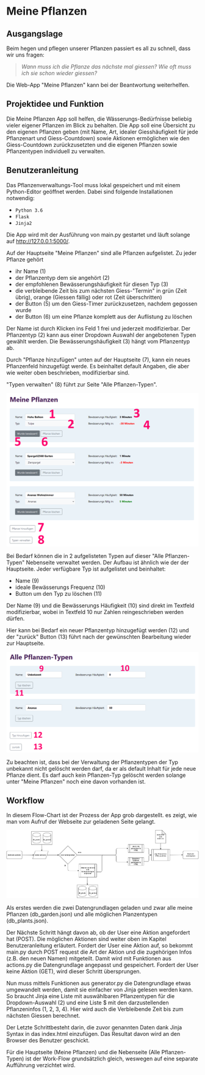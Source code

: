 # Meine Pflanzen

## Ausgangslage
Beim hegen und pflegen unserer Pflanzen passiert es all zu schnell, dass wir uns fragen:
> *Wann muss ich die Pflanze das nächste mal giessen?*
> *Wie oft muss ich sie schon wieder giessen?* 

Die Web-App "Meine Pflanzen" kann bei der Beantwortung weiterhelfen.

## Projektidee und Funktion
Die Meine Pflanzen App soll helfen, die Wässerungs-Bedürfnisse beliebig vieler eigener Pflanzen im Blick 
zu behalten. Die App soll eine Übersicht zu den eigenen Pflanzen geben (mit Name, Art, idealer Giesshäufigkeit 
für jede Pflanzenart und Giess-Countdown) sowie Aktionen ermöglichen wie den Giess-Countdown zurückzusetzten 
und die eigenen Pflanzen sowie Pflanzentypen individuell zu verwalten.

## Benutzeranleitung
Das Pflanzenverwaltungs-Tool muss lokal gespeichert und mit einem Python-Editor geöffnet werden. Dabei 
sind folgende Installationen notwendig:
- `Python 3.6`
- `Flask`
- `Jinja2`

Die App wird mit der Ausführung von main.py gestartet und läuft solange auf http://127.0.0.1:5000/. 

Auf der Hauptseite "Meine Pflanzen" sind alle Pflanzen aufgelistet. Zu jeder Pflanze gehört 
- ihr Name (1)
- der Pflanzentyp dem sie angehört (2)
- der empfohlenen Bewässerungshäufigkeit für diesen Typ (3)
- die verbleibende Zeit bis zum nächsten Giess-"Termin" in grün (Zeit übrig), orange (Giessen fällig) 
  oder rot (Zeit überschritten)
- der Button (5) um den Giess-Timer zurückzusetzen, nachdem gegossen wurde
- der Button (6) um eine Pflanze komplett aus der Auflistung zu löschen

Der Name ist durch Klicken ins Feld 1 frei und jederzeit modifizierbar. Der Pflanzentyp (2) kann aus 
einer Dropdown Auswahl der angebotenen Typen gewählt werden. Die Bewässerungshäufigkeit (3) hängt vom 
Pflanzentyp ab.

Durch "Pflanze hinzufügen" unten auf der Hauptseite (7), kann ein neues Pflanzenfeld hinzugefügt werde. 
Es beinhaltet default Angaben, die aber wie weiter oben beschrieben, modifizierbar sind.

"Typen verwalten" (8) führt zur Seite "Alle Pflanzen-Typen".


![Hauptseite](meine_app/doku/Seitenuebersicht.PNG)


Bei Bedarf können die in 2 aufgelisteten Typen auf dieser "Alle Pflanzen-Typen" Nebenseite verwaltet werden.
Der Aufbau ist ähnlich wie der der Hauptseite. Jeder verfügbare Typ ist aufgelistet und beinhaltet:
- Name (9)
- ideale Bewässerungs Frequenz (10)
- Button um den Typ zu löschen (11)

Der Name (9) und die Bewässerungs Häufigkeit (10) sind direkt im Textfeld modifizierbar, wobei in Textfeld 
10 nur Zahlen reingeschrieben werden dürfen.

Hier kann bei Bedarf ein neuer Pflanzentyp hinzugefügt werden (12) und der "zurück" Button (13) führt 
nach der gewünschten Bearbeitung wieder zur Hauptseite.

![Nebenseite](meine_app/doku/Nebenseite.png)

Zu beachten ist, dass bei der Verwaltung der Pflanzentypen der Typ unbekannt nicht gelöscht werden darf, 
da er als default Inhalt für jede neue Pflanze dient. Es darf auch kein Pflanzen-Typ gelöscht werden 
solange unter "Meine Pflanzen" noch eine davon vorhanden ist.

## Workflow
In diesem Flow-Chart ist der Prozess der App grob dargestellt. es zeigt, wie man vom Aufruf der Webseite 
zur geladenen Seite gelangt.


![Flow-Chart](meine_app/doku/Ablaufdiagramm.png)

Als erstes werden die zwei Datengrundlagen geladen und zwar alle meine Pflanzen (db_garden.json) und 
alle möglichen Planzentypen (db_plants.json).

Der Nächste Schritt hängt davon ab, ob der User eine Aktion angefordert hat (POST). Die möglichen Aktionen 
sind weiter oben im Kapitel Benutzeranleitung erläutert. Fordert der User eine Aktion auf, so bekommt 
main.py durch POST request die Art der Aktion und die zugehörigen Infos (z.B. den neuen Namen) mitgeteilt.
Damit wird mit Funktionen aus actions.py die Datengrundlage angepasst und gespeichert. 
Fordert der User keine Aktion (GET), wird dieser Schritt übersprungen.

Nun muss mittels Funktionen aus generator.py die Datengrundlage etwas umgewandelt werden, damit sie 
einfacher von Jinja gelesen werden kann.
So braucht Jinja eine Liste mit auswählbaren Pflanzentypen für die Dropdown-Auswahl (2) und eine Liste $
mit den darzustellenden Pflanzeninfos (1, 2, 3, 4).
Hier wird auch die Verbleibende Zeit bis zum nächsten Giessen berechnet.

Der Letzte Schrittbesteht darin, die zuvor genannten Daten dank Jinja Syntax in das index.html einzufügen.
Das Resultat davon wird an den Browser des Benutzer geschickt. 

Für die Hauptseite (Meine Pflanzen) und die Nebenseite (Alle Pflanzen-Typen) ist der Work-Flow grundsätzlich 
gleich, weswegen auf eine separate Aufführung verzichtet wird.


